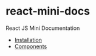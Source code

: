 # react-mini-docs
React JS Mini Documentation

- [Installation](installation.md)
- [Components](components.md)

